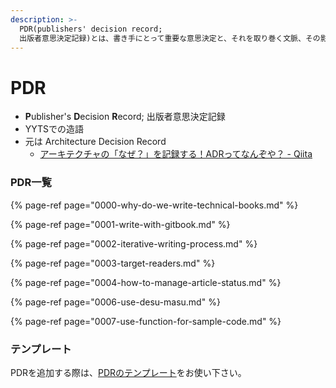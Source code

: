 ```yaml
---
description: >-
  PDR(publishers' decision record;
  出版者意思決定記録)とは、書き手にとって重要な意思決定と、それを取り巻く文脈、その影響について記録する文書である。
---
```


# PDR

* **P**ublisher's **D**ecision **R**ecord; 出版者意思決定記録
* YYTSでの造語
* 元は Architecture Decision Record
  * [アーキテクチャの「なぜ？」を記録する！ADRってなんぞや？ - Qiita](https://qiita.com/fuubit/items/dbb22435202acbe48849)

### PDR一覧

{% page-ref page="0000-why-do-we-write-technical-books.md" %}

{% page-ref page="0001-write-with-gitbook.md" %}

{% page-ref page="0002-iterative-writing-process.md" %}

{% page-ref page="0003-target-readers.md" %}

{% page-ref page="0004-how-to-manage-article-status.md" %}

{% page-ref page="0006-use-desu-masu.md" %}

{% page-ref page="0007-use-function-for-sample-code.md" %}



### テンプレート

PDRを追加する際は、[PDRのテンプレート](__pdr-template.md)をお使い下さい。

